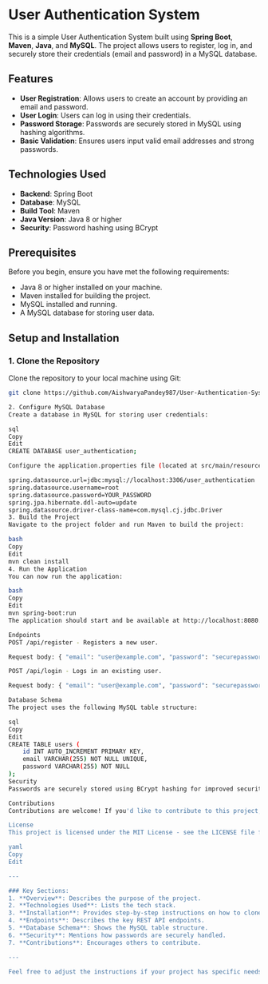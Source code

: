 # User Authentication System

This is a simple User Authentication System built using **Spring Boot**, **Maven**, **Java**, and **MySQL**. The project allows users to register, log in, and securely store their credentials (email and password) in a MySQL database.

## Features

- **User Registration**: Allows users to create an account by providing an email and password.
- **User Login**: Users can log in using their credentials.
- **Password Storage**: Passwords are securely stored in MySQL using hashing algorithms.
- **Basic Validation**: Ensures users input valid email addresses and strong passwords.

## Technologies Used

- **Backend**: Spring Boot
- **Database**: MySQL
- **Build Tool**: Maven
- **Java Version**: Java 8 or higher
- **Security**: Password hashing using BCrypt

## Prerequisites

Before you begin, ensure you have met the following requirements:

- Java 8 or higher installed on your machine.
- Maven installed for building the project.
- MySQL installed and running.
- A MySQL database for storing user data.

## Setup and Installation

### 1. Clone the Repository

Clone the repository to your local machine using Git:

```bash
git clone https://github.com/AishwaryaPandey987/User-Authentication-System.git

2. Configure MySQL Database
Create a database in MySQL for storing user credentials:

sql
Copy
Edit
CREATE DATABASE user_authentication;

Configure the application.properties file (located at src/main/resources/application.properties) to use your MySQL credentials:

spring.datasource.url=jdbc:mysql://localhost:3306/user_authentication
spring.datasource.username=root
spring.datasource.password=YOUR_PASSWORD
spring.jpa.hibernate.ddl-auto=update
spring.datasource.driver-class-name=com.mysql.cj.jdbc.Driver
3. Build the Project
Navigate to the project folder and run Maven to build the project:

bash
Copy
Edit
mvn clean install
4. Run the Application
You can now run the application:

bash
Copy
Edit
mvn spring-boot:run
The application should start and be available at http://localhost:8080.

Endpoints
POST /api/register - Registers a new user.

Request body: { "email": "user@example.com", "password": "securepassword" }

POST /api/login - Logs in an existing user.

Request body: { "email": "user@example.com", "password": "securepassword" }

Database Schema
The project uses the following MySQL table structure:

sql
Copy
Edit
CREATE TABLE users (
    id INT AUTO_INCREMENT PRIMARY KEY,
    email VARCHAR(255) NOT NULL UNIQUE,
    password VARCHAR(255) NOT NULL
);
Security
Passwords are securely stored using BCrypt hashing for improved security. When users register or log in, their passwords are hashed and compared against the stored hash.

Contributions
Contributions are welcome! If you'd like to contribute to this project, please fork the repository and submit a pull request.

License
This project is licensed under the MIT License - see the LICENSE file for details.

yaml
Copy
Edit

---

### Key Sections:
1. **Overview**: Describes the purpose of the project.
2. **Technologies Used**: Lists the tech stack.
3. **Installation**: Provides step-by-step instructions on how to clone, set up, and run the project.
4. **Endpoints**: Describes the key REST API endpoints.
5. **Database Schema**: Shows the MySQL table structure.
6. **Security**: Mentions how passwords are securely handled.
7. **Contributions**: Encourages others to contribute.

---

Feel free to adjust the instructions if your project has specific needs! Let me know if you need a
